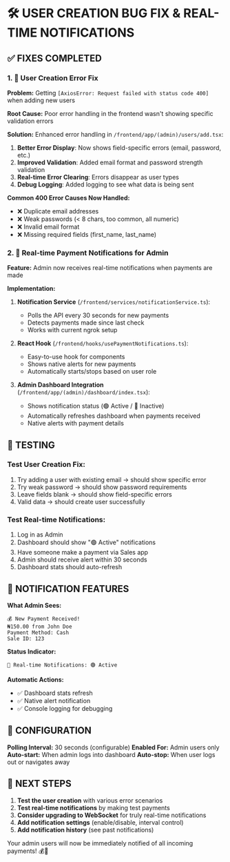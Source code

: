 # 🛠️ USER CREATION BUG FIX & REAL-TIME NOTIFICATIONS

## ✅ FIXES COMPLETED

### 1. 🐛 User Creation Error Fix

**Problem:** Getting `[AxiosError: Request failed with status code 400]` when adding new users

**Root Cause:** Poor error handling in the frontend wasn't showing specific validation errors

**Solution:** Enhanced error handling in `/frontend/app/(admin)/users/add.tsx`:

1. **Better Error Display**: Now shows field-specific errors (email, password, etc.)
2. **Improved Validation**: Added email format and password strength validation
3. **Real-time Error Clearing**: Errors disappear as user types
4. **Debug Logging**: Added logging to see what data is being sent

**Common 400 Error Causes Now Handled:**

- ❌ Duplicate email addresses
- ❌ Weak passwords (< 8 chars, too common, all numeric)
- ❌ Invalid email format
- ❌ Missing required fields (first_name, last_name)

### 2. 🔔 Real-time Payment Notifications for Admin

**Feature:** Admin now receives real-time notifications when payments are made

**Implementation:**

1. **Notification Service** (`/frontend/services/notificationService.ts`):

   - Polls the API every 30 seconds for new payments
   - Detects payments made since last check
   - Works with current ngrok setup

2. **React Hook** (`/frontend/hooks/usePaymentNotifications.ts`):

   - Easy-to-use hook for components
   - Shows native alerts for new payments
   - Automatically starts/stops based on user role

3. **Admin Dashboard Integration** (`/frontend/app/(admin)/dashboard/index.tsx`):
   - Shows notification status (🟢 Active / 🔴 Inactive)
   - Automatically refreshes dashboard when payments received
   - Native alerts with payment details

## 🧪 TESTING

### Test User Creation Fix:

1. Try adding a user with existing email → should show specific error
2. Try weak password → should show password requirements
3. Leave fields blank → should show field-specific errors
4. Valid data → should create user successfully

### Test Real-time Notifications:

1. Log in as Admin
2. Dashboard should show "🟢 Active" notifications
3. Have someone make a payment via Sales app
4. Admin should receive alert within 30 seconds
5. Dashboard stats should auto-refresh

## 📱 NOTIFICATION FEATURES

**What Admin Sees:**

```
💰 New Payment Received!
₦150.00 from John Doe
Payment Method: Cash
Sale ID: 123
```

**Status Indicator:**

```
🔔 Real-time Notifications: 🟢 Active
```

**Automatic Actions:**

- ✅ Dashboard stats refresh
- ✅ Native alert notification
- ✅ Console logging for debugging

## 🔧 CONFIGURATION

**Polling Interval:** 30 seconds (configurable)
**Enabled For:** Admin users only
**Auto-start:** When admin logs into dashboard
**Auto-stop:** When user logs out or navigates away

## 🎯 NEXT STEPS

1. **Test the user creation** with various error scenarios
2. **Test real-time notifications** by making test payments
3. **Consider upgrading to WebSocket** for truly real-time notifications
4. **Add notification settings** (enable/disable, interval control)
5. **Add notification history** (see past notifications)

Your admin users will now be immediately notified of all incoming payments! 💰📱
